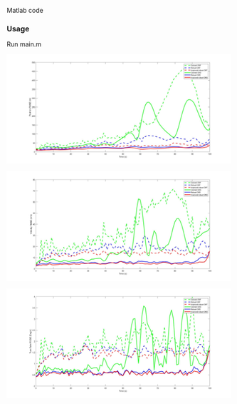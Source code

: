 
Matlab code

### Usage

Run main.m

![Alt text](https://github.com/BohemianRhapsodyz/Robust-Gaussian-Filter/blob/main/Pos%20RMSE.jpg)

![Alt text](https://github.com/BohemianRhapsodyz/Robust-Gaussian-Filter/blob/main/Vel%20RMSE.jpg)

![Alt text](https://github.com/BohemianRhapsodyz/Robust-Gaussian-Filter/blob/main/TR%20RMSE.jpg)
